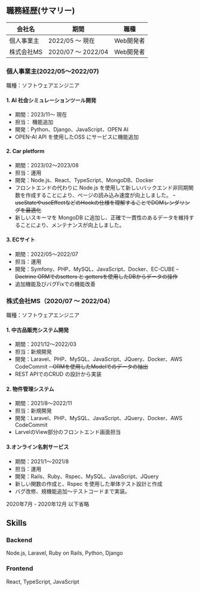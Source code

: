 ## 職務経歴(サマリー)

|  会社名  |  期間  |  職種  |
| ---- | ---- | ---- |  
|  個人事業主 <br> |  2022/05 〜 現在 | Web開発者 |
|  株式会社MS <br> |  2020/07 〜 2022/04 | Web開発者 |

### 個人事業主(2022/05〜2022/07)
職種：ソフトウェアエンジニア

#### 1. AI 社会シミュレーションツール開発
- 期間：2023/11〜 現在
- 担当： 機能追加
- 開発：Python、Django、JavaScript、OPEN AI
- OPEN-AI API を使用したOSS にサービスに機能追加

#### 2. Car pletform 
- 期間：2023/02〜2023/08
- 担当：運用
- 開発：Node.js、React、TypeScript、MongoDB、Docker
- フロントエンドの代わりに Node.js を使用して新しいバックエンド非同期関数を作成することにより、ページの読み込み速度が向上しました。
~~- useStateやuseEffectなどのHookの仕様を理解することでDOMレンダリングを最適化~~
- 新しいスキーマを MongoDB に追加し、正確で一貫性のあるデータを維持することにより、メンテナンスが向上しました。

#### 3. ECサイト
- 期間：2022/05〜2022/07
- 担当：運用
- 開発：Symfony、PHP、MySQL、JavaScript、Docker、EC-CUBE
~~- Doctrine ORMでのsetters と gettersを使用したDBからデータの操作~~
- 追加機能及びバグFixでの機能改善


### 株式会社MS（2020/07 〜 2022/04）
職種：ソフトウェアエンジニア

#### 1. 中古品販売システム開発
- 期間：2021/12〜2022/03
- 担当：新規開発
- 開発：Laravel、PHP、MySQL、JavaScript、JQuery、Docker、AWS CodeCommit
~~- ORMを使用したModelでのデータの抽出~~
- REST APIでのCRUD の設計から実装

#### 2. 物件管理システム
- 期間：2021/8〜2022/11
- 担当：新規開発
- 開発：Laravel、PHP、MySQL、JavaScript、JQuery、Docker、AWS CodeCommit
- LarvelのView部分のフロントエンド画面担当

#### 3.オンライン名刺サービス
- 期間：2021/1〜2021/8
- 担当：運用
- 開発：Rails、Ruby、Rspec、MySQL、JavaScript、JQuery
- 新しい関数の作成と、Rspec を使用した単体テスト設計と作成
- バグ改修、規機能追加〜テストコードまで実装。

2020年7月 - 2020年12月 以下省略

## Skills 

### Backend
Node.js, Laravel, Ruby on Rails, Python, Django

### Frontend
React, TypeScript, JavaScript


